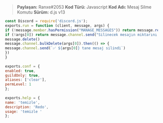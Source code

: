 > **Paylaşan:** Ranxe#2053
> **Kod Türü:** Javascript
> **Kod Adı:** Mesaj Silme Komutu
> **Sürüm:** d.js v13

```js
const Discord = require('discord.js');
exports.run = function (client, message, args) {
if (!message.member.hasPermission("MANAGE_MESSAGES")) return message.reply("❌ Yetersiz İzin Hatası. Bu Komut İçin Mesajları Yönet Yetkin Olması Gerekiyor");
if (!args[0]) return message.channel.send("Silinecek mesajın miktarını yaz!");
message.delete()
message.channel.bulkDelete(args[0]).then(() => {
message.channel.send(`✅ ${args[0]} tane mesaj silindi`)
})
}
 
exports.conf = {
enabled: true,
guildOnly: true,
aliases: ['clear'],
permLevel: 1
};
 
exports.help = {
name: 'temizle',
description: 'Redo',
usage: 'temizle '
};
```
